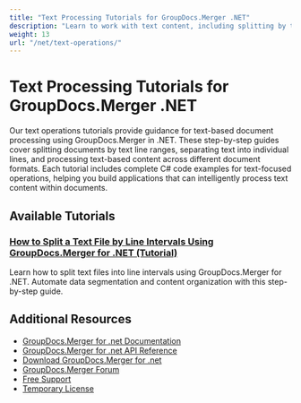 ```yaml
---
title: "Text Processing Tutorials for GroupDocs.Merger .NET"
description: "Learn to work with text content, including splitting by text ranges and lines using GroupDocs.Merger for .NET."
weight: 13
url: "/net/text-operations/"
---
```


# Text Processing Tutorials for GroupDocs.Merger .NET

Our text operations tutorials provide guidance for text-based document processing using GroupDocs.Merger in .NET. These step-by-step guides cover splitting documents by text line ranges, separating text into individual lines, and processing text-based content across different document formats. Each tutorial includes complete C# code examples for text-focused operations, helping you build applications that can intelligently process text content within documents.

## Available Tutorials

### [How to Split a Text File by Line Intervals Using GroupDocs.Merger for .NET (Tutorial)](./groupdocs-merger-split-text-line-intervals-dotnet/)
Learn how to split text files into line intervals using GroupDocs.Merger for .NET. Automate data segmentation and content organization with this step-by-step guide.

## Additional Resources

- [GroupDocs.Merger for .net Documentation](https://docs.groupdocs.com/merger/net/)
- [GroupDocs.Merger for .net API Reference](https://reference.groupdocs.com/merger/net/)
- [Download GroupDocs.Merger for .net](https://releases.groupdocs.com/merger/net/)
- [GroupDocs.Merger Forum](https://forum.groupdocs.com/c/merger)
- [Free Support](https://forum.groupdocs.com/)
- [Temporary License](https://purchase.groupdocs.com/temporary-license/)
